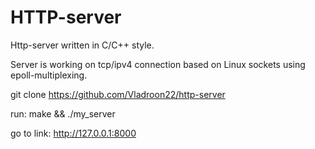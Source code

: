 # HTTP-server
 Http-server written in C/C++ style. 

Server is working on tcp/ipv4 connection based on Linux sockets using epoll-multiplexing.


git clone https://github.com/Vladroon22/http-server

run: make && ./my_server 

go to link: http://127.0.0.1:8000